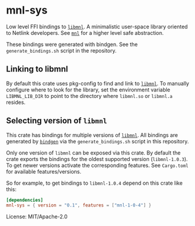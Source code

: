 # mnl-sys

Low level FFI bindings to [`libmnl`]. A minimalistic user-space library oriented to Netlink
developers. See [`mnl`] for a higher level safe abstraction.

These bindings were generated with bindgen. See the `generate_bindings.sh` script in the
repository.

## Linking to libmnl

By default this crate uses pkg-config to find and link to [`libmnl`]. To manually configure
where to look for the library, set the environment variable `LIBMNL_LIB_DIR` to point to the
directory where `libmnl.so` or `libmnl.a` resides.

## Selecting version of `libmnl`

This crate has bindings for multiple versions of [`libmnl`]. All bindings are generated by
[`bindgen`] via the `generate_bindings.sh` script in this repository.

Only one version of `libmnl` can be exposed via this crate. By default the crate exports the
bindings for the oldest supported version (`libmnl-1.0.3`). To get newer versions activate the
corresponding features. See `Cargo.toml` for available features/versions.

So for example, to get bindings to `libmnl-1.0.4` depend on this crate like this:
```toml
[dependencies]
mnl-sys = { version = "0.1", features = ["mnl-1-0-4"] }
```

[`libmnl`]: https://netfilter.org/projects/libmnl/
[`mnl`]: https://crates.io/crates/mnl
[`bindgen`]: https://crates.io/crates/bindgen

License: MIT/Apache-2.0
